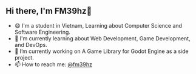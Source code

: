 ## Hi there, I'm FM39hz👋

- 😄 I'm a student in Vietnam, Learning about Computer Science and Software Engineering.
- 🌱 I'm currently learning about Web Development, Game Development, and DevOps.
- 🔭 I’m currently working on A Game Library for Godot Engine as a side project.
- 📫 How to reach me: [@fm39hz](https://x.com/fm39hz)
<!--
**fm39hz/fm39hz** is a ✨ _special_ ✨ repository because its `README.md` (this file) appears on your GitHub profile.

Here are some ideas to get you started:

- 🔭 I’m currently working on ...
- 🌱 I’m currently learning ...
- 👯 I’m looking to collaborate on ...
- 🤔 I’m looking for help with ...
- 💬 Ask me about ...
- 📫 How to reach me: ...
- 😄 Pronouns: ...
- ⚡ Fun fact: ...
  -->
